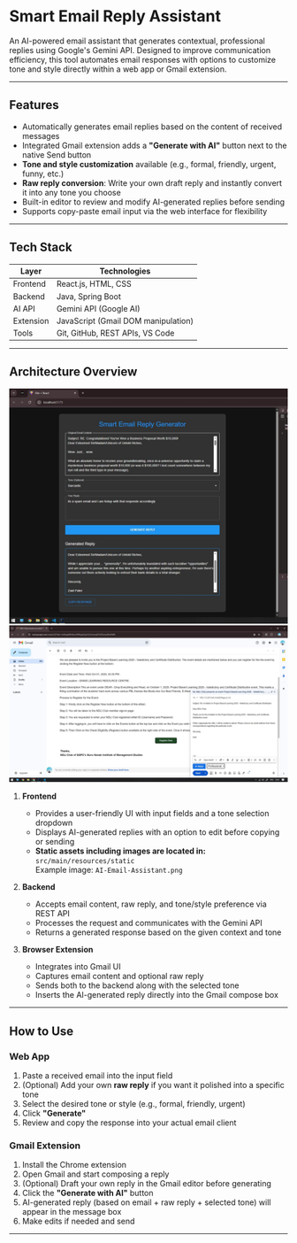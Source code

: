# Smart Email Reply Assistant

An AI-powered email assistant that generates contextual, professional replies using Google's Gemini API. Designed to improve communication efficiency, this tool automates email responses with options to customize tone and style directly within a web app or Gmail extension.

---

## Features

- Automatically generates email replies based on the content of received messages  
- Integrated Gmail extension adds a **"Generate with AI"** button next to the native Send button  
- **Tone and style customization** available (e.g., formal, friendly, urgent, funny, etc.)  
- **Raw reply conversion**: Write your own draft reply and instantly convert it into any tone you choose  
- Built-in editor to review and modify AI-generated replies before sending  
- Supports copy-paste email input via the web interface for flexibility  

---

## Tech Stack

| Layer        | Technologies                          |
|--------------|---------------------------------------|
| Frontend     | React.js, HTML, CSS                   |
| Backend      | Java, Spring Boot                     |
| AI API       | Gemini API (Google AI)                |
| Extension    | JavaScript (Gmail DOM manipulation)   |
| Tools        | Git, GitHub, REST APIs, VS Code       |

---

## Architecture Overview

![Smart Email Reply Assistant Client](src/main/resources/static/AI-Email-Assistant.jpeg)  
![Smart Email Reply Assistant Email Web Extension](src/main/resources/static/EmailWebExtension.jpeg)

1. **Frontend**
    - Provides a user-friendly UI with input fields and a tone selection dropdown
    - Displays AI-generated replies with an option to edit before copying or sending
    - **Static assets including images are located in:**  
      `src/main/resources/static`  
      Example image: `AI-Email-Assistant.png`

2. **Backend**
    - Accepts email content, raw reply, and tone/style preference via REST API
    - Processes the request and communicates with the Gemini API
    - Returns a generated response based on the given context and tone

3. **Browser Extension**
    - Integrates into Gmail UI
    - Captures email content and optional raw reply  
    - Sends both to the backend along with the selected tone  
    - Inserts the AI-generated reply directly into the Gmail compose box

---

## How to Use

### Web App

1. Paste a received email into the input field  
2. (Optional) Add your own **raw reply** if you want it polished into a specific tone  
3. Select the desired tone or style (e.g., formal, friendly, urgent)  
4. Click **"Generate"**  
5. Review and copy the response into your actual email client  

### Gmail Extension

1. Install the Chrome extension  
2. Open Gmail and start composing a reply  
3. (Optional) Draft your own reply in the Gmail editor before generating  
4. Click the **"Generate with AI"** button  
5. AI-generated reply (based on email + raw reply + selected tone) will appear in the message box  
6. Make edits if needed and send  

---
